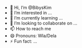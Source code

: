 - 👋 Hi, I’m @BibysKim
- 👀 I’m interested in ...
- 🌱 I’m currently learning ...
- 💞️ I’m looking to collaborate on ...
- 📫 How to reach me
- 😄 Pronouns: Wla/Dela
- ⚡ Fun fact: ...

<!---
BibysKim/BibysKim is a ✨ special ✨ repository because its `README.md` (this file) appears on your GitHub profile.
You can click the Preview link to take a look at your changes.
--->
